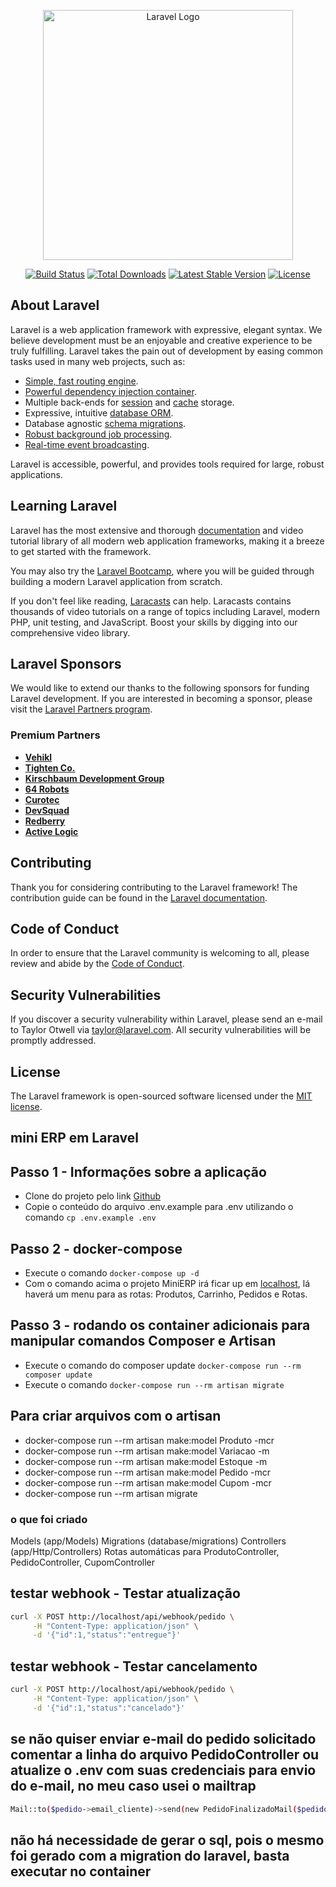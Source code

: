 <p align="center"><a href="https://laravel.com" target="_blank"><img src="https://raw.githubusercontent.com/laravel/art/master/logo-lockup/5%20SVG/2%20CMYK/1%20Full%20Color/laravel-logolockup-cmyk-red.svg" width="400" alt="Laravel Logo"></a></p>

<p align="center">
<a href="https://github.com/laravel/framework/actions"><img src="https://github.com/laravel/framework/workflows/tests/badge.svg" alt="Build Status"></a>
<a href="https://packagist.org/packages/laravel/framework"><img src="https://img.shields.io/packagist/dt/laravel/framework" alt="Total Downloads"></a>
<a href="https://packagist.org/packages/laravel/framework"><img src="https://img.shields.io/packagist/v/laravel/framework" alt="Latest Stable Version"></a>
<a href="https://packagist.org/packages/laravel/framework"><img src="https://img.shields.io/packagist/l/laravel/framework" alt="License"></a>
</p>

## About Laravel

Laravel is a web application framework with expressive, elegant syntax. We believe development must be an enjoyable and creative experience to be truly fulfilling. Laravel takes the pain out of development by easing common tasks used in many web projects, such as:

- [Simple, fast routing engine](https://laravel.com/docs/routing).
- [Powerful dependency injection container](https://laravel.com/docs/container).
- Multiple back-ends for [session](https://laravel.com/docs/session) and [cache](https://laravel.com/docs/cache) storage.
- Expressive, intuitive [database ORM](https://laravel.com/docs/eloquent).
- Database agnostic [schema migrations](https://laravel.com/docs/migrations).
- [Robust background job processing](https://laravel.com/docs/queues).
- [Real-time event broadcasting](https://laravel.com/docs/broadcasting).

Laravel is accessible, powerful, and provides tools required for large, robust applications.

## Learning Laravel

Laravel has the most extensive and thorough [documentation](https://laravel.com/docs) and video tutorial library of all modern web application frameworks, making it a breeze to get started with the framework.

You may also try the [Laravel Bootcamp](https://bootcamp.laravel.com), where you will be guided through building a modern Laravel application from scratch.

If you don't feel like reading, [Laracasts](https://laracasts.com) can help. Laracasts contains thousands of video tutorials on a range of topics including Laravel, modern PHP, unit testing, and JavaScript. Boost your skills by digging into our comprehensive video library.

## Laravel Sponsors

We would like to extend our thanks to the following sponsors for funding Laravel development. If you are interested in becoming a sponsor, please visit the [Laravel Partners program](https://partners.laravel.com).

### Premium Partners

- **[Vehikl](https://vehikl.com)**
- **[Tighten Co.](https://tighten.co)**
- **[Kirschbaum Development Group](https://kirschbaumdevelopment.com)**
- **[64 Robots](https://64robots.com)**
- **[Curotec](https://www.curotec.com/services/technologies/laravel)**
- **[DevSquad](https://devsquad.com/hire-laravel-developers)**
- **[Redberry](https://redberry.international/laravel-development)**
- **[Active Logic](https://activelogic.com)**

## Contributing

Thank you for considering contributing to the Laravel framework! The contribution guide can be found in the [Laravel documentation](https://laravel.com/docs/contributions).

## Code of Conduct

In order to ensure that the Laravel community is welcoming to all, please review and abide by the [Code of Conduct](https://laravel.com/docs/contributions#code-of-conduct).

## Security Vulnerabilities

If you discover a security vulnerability within Laravel, please send an e-mail to Taylor Otwell via [taylor@laravel.com](mailto:taylor@laravel.com). All security vulnerabilities will be promptly addressed.

## License

The Laravel framework is open-sourced software licensed under the [MIT license](https://opensource.org/licenses/MIT).

## mini ERP em Laravel
## Passo 1 - Informações sobre a aplicação
- Clone do projeto pelo link [Github](https://github.com/walquiriosaraiva/MiniERP.git)
- Copie o conteúdo do arquivo .env.example para .env utilizando o comando `cp .env.example .env`
## Passo 2 - docker-compose
- Execute o comando `docker-compose up -d`
- Com o comando acima o projeto MiniERP irá ficar up em [localhost](http://localhost/dev/routes), lá haverá um menu para as rotas: Produtos, Carrinho, Pedidos e Rotas.

## Passo 3 - rodando os container adicionais para manipular comandos Composer e Artisan
- Execute o comando do composer update `docker-compose run --rm composer update`
- Execute o comando `docker-compose run --rm artisan migrate`

## Para criar arquivos com o artisan
- docker-compose run --rm artisan make:model Produto -mcr
- docker-compose run --rm artisan make:model Variacao -m
- docker-compose run --rm artisan make:model Estoque -m
- docker-compose run --rm artisan make:model Pedido -mcr
- docker-compose run --rm artisan make:model Cupom -mcr
- docker-compose run --rm artisan migrate

### o que foi criado
Models (app/Models)
Migrations (database/migrations)
Controllers (app/Http/Controllers)
Rotas automáticas para ProdutoController, PedidoController, CupomController

## testar webhook - Testar atualização
```bash
curl -X POST http://localhost/api/webhook/pedido \
     -H "Content-Type: application/json" \
     -d '{"id":1,"status":"entregue"}'
```

## testar webhook - Testar cancelamento
```bash
curl -X POST http://localhost/api/webhook/pedido \
     -H "Content-Type: application/json" \
     -d '{"id":1,"status":"cancelado"}'
```
## se não quiser enviar e-mail do pedido solicitado comentar a linha do arquivo PedidoController ou atualize o .env com suas credenciais para envio do e-mail, no meu caso usei o mailtrap
```bash
Mail::to($pedido->email_cliente)->send(new PedidoFinalizadoMail($pedido));
```

## não há necessidade de gerar o sql, pois o mesmo foi gerado com a migration do laravel, basta executar no container
